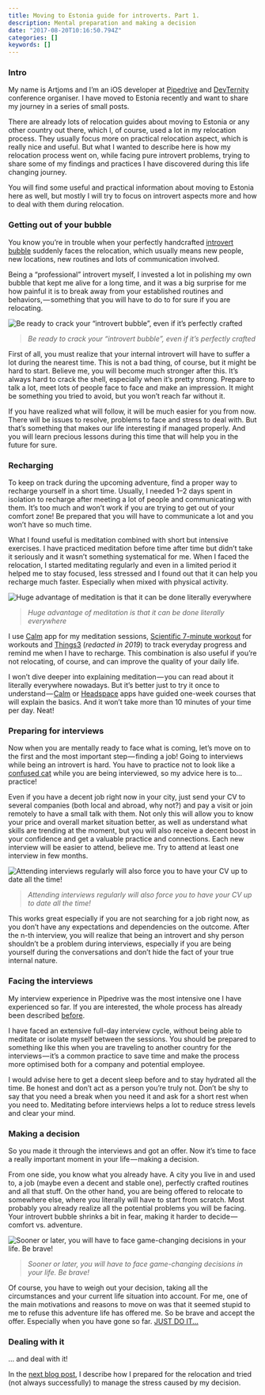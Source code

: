 ```yaml
---
title: Moving to Estonia guide for introverts. Part 1.
description: Mental preparation and making a decision
date: "2017-08-20T10:16:50.794Z"
categories: []
keywords: []
---
```


### **Intro**

My name is Artjoms and I’m an iOS developer at [Pipedrive](https://www.pipedrive.com/en/jobs) and [DevTernity](https://devternity.com?r=Y2NyYXp5Lmpqb2VAZ21haWwuY29t) conference organiser. I have moved to Estonia recently and want to share my journey in a series of small posts.

There are already lots of relocation guides about moving to Estonia or any other country out there, which I, of course, used a lot in my relocation process. They usually focus more on practical relocation aspect, which is really nice and useful. But what I wanted to describe here is how my relocation process went on, while facing pure introvert problems, trying to share some of my findings and practices I have discovered during this life changing journey.

You will find some useful and practical information about moving to Estonia here as well, but mostly I will try to focus on introvert aspects more and how to deal with them during relocation.

### Getting out of your bubble

You know you’re in trouble when your perfectly handcrafted [introvert bubble](http://www.huffingtonpost.com/2014/10/16/understanding-introverts-_n_5989656.html) suddenly faces the relocation, which usually means new people, new locations, new routines and lots of communication involved.

Being a “professional” introvert myself, I invested a lot in polishing my own bubble that kept me alive for a long time, and it was a big surprise for me how painful it is to break away from your established routines and behaviors, — something that you will have to do to for sure if you are relocating.

![Be ready to crack your “introvert bubble”, even if it’s perfectly crafted](img/bubble.jpeg)

> _Be ready to crack your “introvert bubble”, even if it’s perfectly crafted_

First of all, you must realize that your internal introvert will have to suffer a lot during the nearest time. This is not a bad thing, of course, but it might be hard to start. Believe me, you will become much stronger after this. It’s always hard to crack the shell, especially when it’s pretty strong. Prepare to talk a lot, meet lots of people face to face and make an impression. It might be something you tried to avoid, but you won’t reach far without it.

If you have realized what will follow, it will be much easier for you from now. There will be issues to resolve, problems to face and stress to deal with. But that’s something that makes our life interesting if managed properly. And you will learn precious lessons during this time that will help you in the future for sure.

### Recharging

To keep on track during the upcoming adventure, find a proper way to recharge yourself in a short time. Usually, I needed 1–2 days spent in isolation to recharge after meeting a lot of people and communicating with them. It’s too much and won’t work if you are trying to get out of your comfort zone! Be prepared that you will have to communicate a lot and you won’t have so much time.

What I found useful is meditation combined with short but intensive exercises. I have practiced meditation before time after time but didn’t take it seriously and it wasn’t something systematical for me. When I faced the relocation, I started meditating regularly and even in a limited period it helped me to stay focused, less stressed and I found out that it can help you recharge much faster. Especially when mixed with physical activity.

![Huge advantage of meditation is that it can be done literally everywhere](img/meditation.jpeg)

> _Huge advantage of meditation is that it can be done literally everywhere_

I use [Calm](https://itunes.apple.com/us/app/calm-meditation-to-relax-focus-sleep-better/id571800810?mt=8) app for my meditation sessions, [Scientific 7-minute workout](https://well.blogs.nytimes.com/projects/workouts/) for workouts and [Things3](https://culturedcode.com/things/) (_redacted in 2019_) to track everyday progress and remind me when I have to recharge. This combination is also useful if you’re not relocating, of course, and can improve the quality of your daily life.

I won’t dive deeper into explaining meditation — you can read about it literally everywhere nowadays. But it’s better just to try it once to understand — [Calm](https://itunes.apple.com/us/app/calm-meditation-to-relax-focus-sleep-better/id571800810?mt=8) or [Headspace](https://itunes.apple.com/us/app/headspace-guided-meditation/id493145008?mt=8) apps have guided one-week courses that will explain the basics. And it won’t take more than 10 minutes of your time per day. Neat!

### Preparing for interviews

Now when you are mentally ready to face what is coming, let’s move on to the first and the most important step — finding a job! Going to interviews while being an introvert is hard. You have to practice not to look like a [confused cat](http://gph.is/18XyBkW) while you are being interviewed, so my advice here is to… practice!

Even if you have a decent job right now in your city, just send your CV to several companies (both local and abroad, why not?) and pay a visit or join remotely to have a small talk with them. Not only this will allow you to know your price and overall market situation better, as well as understand what skills are trending at the moment, but you will also receive a decent boost in your confidence and get a valuable practice and connections. Each new interview will be easier to attend, believe me. Try to attend at least one interview in few months.

![Attending interviews regularly will also force you to have your CV up to date all the time!](img/interview.jpeg)

> _Attending interviews regularly will also force you to have your CV up to date all the time!_

This works great especially if you are not searching for a job right now, as you don’t have any expectations and dependencies on the outcome. After the n-th interview, you will realize that being an introvert and shy person shouldn’t be a problem during interviews, especially if you are being yourself during the conversations and don’t hide the fact of your true internal nature.

### Facing the interviews

My interview experience in Pipedrive was the most intensive one I have experienced so far. If you are interested, the whole process has already been described [before](https://medium.com/@cvbk/how-i-got-my-brilliant-new-job-2e8c4ffb3f76).

I have faced an extensive full-day interview cycle, without being able to meditate or isolate myself between the sessions. You should be prepared to something like this when you are traveling to another country for the interviews — it’s a common practice to save time and make the process more optimised both for a company and potential employee.

I would advise here to get a decent sleep before and to stay hydrated all the time. Be honest and don’t act as a person you’re truly not. Don’t be shy to say that you need a break when you need it and ask for a short rest when you need to. Meditating before interviews helps a lot to reduce stress levels and clear your mind.

### Making a decision

So you made it through the interviews and got an offer. Now it’s time to face a really important moment in your life — making a decision.

From one side, you know what you already have. A city you live in and used to, a job (maybe even a decent and stable one), perfectly crafted routines and all that stuff. On the other hand, you are being offered to relocate to somewhere else, where you literally will have to start from scratch. Most probably you already realize all the potential problems you will be facing. Your introvert bubble shrinks a bit in fear, making it harder to decide — comfort vs. adventure.

![Sooner or later, you will have to face game-changing decisions in your life. Be brave!](img/choice.jpeg)

> _Sooner or later, you will have to face game-changing decisions in your life. Be brave!_

Of course, you have to weigh out your decision, taking all the circumstances and your current life situation into account. For me, one of the main motivations and reasons to move on was that it seemed stupid to me to refuse this adventure life has offered me. So be brave and accept the offer. Especially when you have gone so far. [JUST DO IT...](https://www.youtube.com/watch?v=ZXsQAXx_ao0)

### Dealing with it

… and deal with it!

In the [next blog post](/moving-to-estonia-for-introverts-2), I describe how I prepared for the relocation and tried (not always successfully) to manage the stress caused by my decision.
